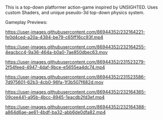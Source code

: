 This is a top-down platformer action-game inspired by UNSIGHTED. 
Uses custom Shaders, and unique pseudo-3d top-down physics system.

Gameplay Previews:


https://user-images.githubusercontent.com/86944352/232164221-fe0d4ced-a20a-4384-be79-c65ff16cc93f.mp4


https://user-images.githubusercontent.com/86944352/232164255-4eacbcc4-9a36-464a-b0a0-7ae850dbec63.mov


https://user-images.githubusercontent.com/86944352/231523279-2f54feed-4947-4daf-9bce-e5655ea4dc74.mp4

https://user-images.githubusercontent.com/86944352/231523586-7d975601-62b3-4cb0-96fa-1f3b507f682d.mov

https://user-images.githubusercontent.com/86944352/232164365-09cee441-a95b-4bcc-8945-1eacdb2fd3ef.mp4

https://user-images.githubusercontent.com/86944352/232164388-a864d6ae-ae61-4bdf-ba32-abb6de0dfa82.mp4


